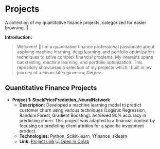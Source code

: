 # Projects

A collection of my quantitative finance projects, categorized for easier browsing.  👋

**Introduction:**

> Welcome! 👋 I'm a quantitative finance professional passionate about applying machine learning, deep learning, and portfolio optimization techniques to solve complex financial problems.  My interests spans backtesting, machine learning, and portfolio optimization.  This repository showcases a selection of my projects which I built in my journey of a Financial Engineering Degree.


## Quantitative Finance Projects

* **Project 1: StockPricePrediction_NeuralNetwork**
    * **Description:** Developed a machine learning model to predict customer churn using various techniques (Logistic Regression, Random Forest, Gradient Boosting). Achieved 90% accuracy in predicting churn.  This project was adapted to a financial context by focusing on predicting client attrition for a specific investment product.
    * **Technologies:** Python, Scikit-learn, Yfinance, sklearn
    * **Link:** [Project Link](link) [![Open In Colab](https://colab.research.google.com/assets/colab-badge.svg)](https://colab.research.google.com/drive/1Jh78UxSBzGYzFTaW4P1G7Zr4CZcNsiNz?usp=sharing)
